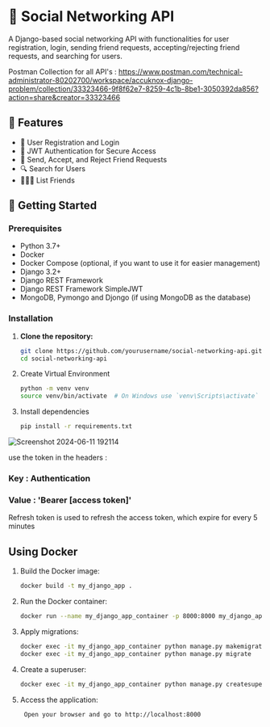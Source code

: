 # 📱 Social Networking API

A Django-based social networking API with functionalities for user registration, login, sending friend requests, accepting/rejecting friend requests, and searching for users.

Postman Collection for all API's : 
https://www.postman.com/technical-administrator-80202700/workspace/accuknox-django-problem/collection/33323466-9f8f62e7-8259-4c1b-8be1-3050392da856?action=share&creator=33323466 

## 🌟 Features

- 🔐 User Registration and Login
- 🔄 JWT Authentication for Secure Access
- 👫 Send, Accept, and Reject Friend Requests
- 🔍 Search for Users
- 🧑‍🤝‍🧑 List Friends

## 🚀 Getting Started

### Prerequisites

- Python 3.7+
- Docker
- Docker Compose (optional, if you want to use it for easier management)
- Django 3.2+
- Django REST Framework
- Django REST Framework SimpleJWT
- MongoDB, Pymongo and Djongo (if using MongoDB as the database)

### Installation

1. **Clone the repository:**

   ```sh
   git clone https://github.com/yourusername/social-networking-api.git
   cd social-networking-api

2. Create Virtual Environment

    ```sh
    python -m venv venv
    source venv/bin/activate  # On Windows use `venv\Scripts\activate`

3. Install dependencies

    ```sh
   pip install -r requirements.txt

![Screenshot 2024-06-11 192114](https://github.com/AnjaniChilumula123/Accuknox-Django/assets/93757236/ae9d39e3-c960-4c2d-993f-58bdfd2a7e0f)

use the token in the headers :

   ### Key : Authentication
   ### Value : 'Bearer [access token]'

Refresh token is used to refresh the access token, which expire for every 5 minutes
   ### 


## Using Docker

1. Build the Docker image:
   
    ```sh
    docker build -t my_django_app .

3. Run the Docker container:
    ```sh
    docker run --name my_django_app_container -p 8000:8000 my_django_app

4. Apply migrations:
    ```sh
    docker exec -it my_django_app_container python manage.py makemigrations
    docker exec -it my_django_app_container python manage.py migrate

5. Create a superuser:
   ```sh
   docker exec -it my_django_app_container python manage.py createsuperuser

6. Access the application:
   ```sh
    Open your browser and go to http://localhost:8000

